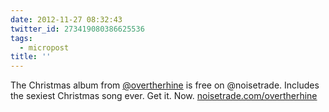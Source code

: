 ```yaml
---
date: 2012-11-27 08:32:43
twitter_id: 273419080386625536
tags:
  - micropost
title: ''
---
```


The Christmas album from [@overtherhine](https://twitter.com/overtherhine) is free on @noisetrade. Includes the sexiest Christmas song ever. Get it. Now. [noisetrade.com/overtherhine](http://noisetrade.com/overtherhine)
